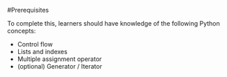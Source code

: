 #Prerequisites

To complete this, learners should have knowledge of the following Python concepts:

* Control flow
* Lists and indexes
* Multiple assignment operator
* (optional) Generator / Iterator
